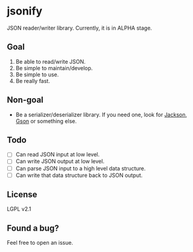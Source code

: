 
# jsonify
JSON reader/writer library. Currently, it is in ALPHA stage.

## Goal

1. Be able to read/write JSON.
2. Be simple to maintain/develop.
3. Be simple to use.
4. Be really fast.

## Non-goal
- Be a serializer/deserializer library. If you need one, look for [Jackson](https://github.com/FasterXML/jackson), [Gson](https://github.com/google/gson) or something else.

## Todo
- [ ] Can read JSON input at low level.
- [ ] Can write JSON output at low level.
- [ ] Can parse JSON input to a high level data structure.
- [ ] Can write that data structure back to JSON output.

## License
LGPL v2.1

## Found a bug?
Feel free to open an issue.
